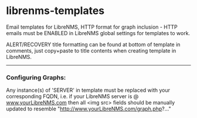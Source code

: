 # librenms-templates

Email templates for LibreNMS, HTTP format for graph inclusion - HTTP emails must be ENABLED in LibreNMS global settings for templates to work.

ALERT/RECOVERY title formatting can be found at bottom of template in comments, just copy+paste to title contents when creating template in LibreNMS.

---

### Configuring Graphs:

Any instance(s) of 'SERVER' in template must be replaced with your corresponding FQDN, i.e. if your LibreNMS server is @ www.yourLibreNMS.com then all \<img src\> fields should be manually updated to resemble "http://www.yourLibreNMS.com/graph.php?..."
